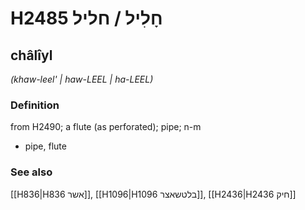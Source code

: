 # H2485 חָלִיל / חליל

## châlîyl

_(khaw-leel' | haw-LEEL | ha-LEEL)_

### Definition

from H2490; a flute (as perforated); pipe; n-m

- pipe, flute

### See also

[[H836|H836 אשר]], [[H1096|H1096 בלטשאצר]], [[H2436|H2436 חיק]]

